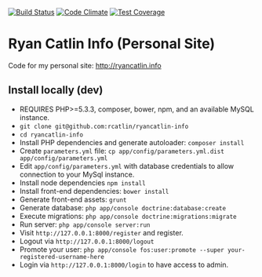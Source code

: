 [![Build Status](https://travis-ci.org/rcatlin/ryancatlin-info.svg?branch=master)](https://travis-ci.org/rcatlin/ryancatlin-info.svg?branch=master)
[![Code Climate](https://codeclimate.com/github/rcatlin/ryancatlin-info/badges/gpa.svg)](https://codeclimate.com/github/rcatlin/ryancatlin-info)
[![Test Coverage](https://codeclimate.com/github/rcatlin/ryancatlin-info/badges/coverage.svg)](https://codeclimate.com/github/rcatlin/ryancatlin-info/coverage)

Ryan Catlin Info (Personal Site)
========================

Code for my personal site: http://ryancatlin.info

## Install locally (dev)
* REQUIRES PHP>=5.3.3, composer, bower, npm, and an available MySQL instance.
* `git clone git@github.com:rcatlin/ryancatlin-info`
* `cd ryancatlin-info`
* Install PHP dependencies and generate autoloader: `composer install` 
* Create `parameters.yml` file: `cp app/config/parameters.yml.dist app/config/parameters.yml`
* Edit `app/config/parameters.yml` with database credentials to allow connection to your MySql instance.
* Install node dependencies `npm install`
* Install front-end dependencies: `bower install`
* Generate front-end assets: `grunt`
* Generate database: `php app/console doctrine:database:create`
* Execute migrations: `php app/console doctrine:migrations:migrate`
* Run server: `php app/console server:run`
* Visit `http://127.0.0.1:8000/register` and register.
* Logout via `http://127.0.0.1:8000/logout`
* Promote your user: `php app/console fos:user:promote --super your-registered-username-here`
* Login via `http://127.0.0.1:8000/login` to have access to admin.
